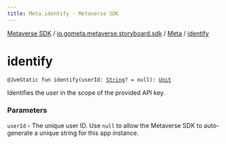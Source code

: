 ```yaml
---
title: Meta.identify - Metaverse SDK
---
```


[Metaverse SDK](../../index.html) / [io.gometa.metaverse.storyboard.sdk](../index.html) / [Meta](index.html) / [identify](./identify.html)

# identify

`@JvmStatic fun identify(userId: `[`String`](https://kotlinlang.org/api/latest/jvm/stdlib/kotlin/-string/index.html)`? = null): `[`Unit`](https://kotlinlang.org/api/latest/jvm/stdlib/kotlin/-unit/index.html)

Identifies the user in the scope of the provided API key.

### Parameters

`userId` - The unique user ID. Use `null` to allow the Metaverse SDK to auto-generate a
unique string for this app instance.